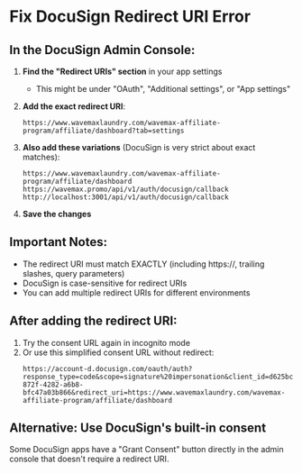 # Fix DocuSign Redirect URI Error

## In the DocuSign Admin Console:

1. **Find the "Redirect URIs" section** in your app settings
   - This might be under "OAuth", "Additional settings", or "App settings"

2. **Add the exact redirect URI**:
   ```
   https://www.wavemaxlaundry.com/wavemax-affiliate-program/affiliate/dashboard?tab=settings
   ```

3. **Also add these variations** (DocuSign is very strict about exact matches):
   ```
   https://www.wavemaxlaundry.com/wavemax-affiliate-program/affiliate/dashboard
   https://wavemax.promo/api/v1/auth/docusign/callback
   http://localhost:3001/api/v1/auth/docusign/callback
   ```

4. **Save the changes**

## Important Notes:
- The redirect URI must match EXACTLY (including https://, trailing slashes, query parameters)
- DocuSign is case-sensitive for redirect URIs
- You can add multiple redirect URIs for different environments

## After adding the redirect URI:
1. Try the consent URL again in incognito mode
2. Or use this simplified consent URL without redirect:
   ```
   https://account-d.docusign.com/oauth/auth?response_type=code&scope=signature%20impersonation&client_id=d625bca0-872f-4282-a6b8-bfc47a03b866&redirect_uri=https://www.wavemaxlaundry.com/wavemax-affiliate-program/affiliate/dashboard
   ```

## Alternative: Use DocuSign's built-in consent
Some DocuSign apps have a "Grant Consent" button directly in the admin console that doesn't require a redirect URI.